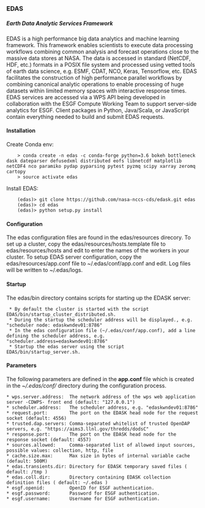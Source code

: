 ### EDAS

##### Earth Data Analytic Services Framework

EDAS is a high performance big data analytics and machine learning framework. This framework enables scientists to execute data processing workflows combining common analysis and forecast operations close to the massive data stores at NASA. The data is accessed in standard (NetCDF, HDF, etc.) formats in a POSIX file system and processed using vetted tools of earth data science, e.g. ESMF, CDAT, NCO, Keras, Tensorflow, etc.  EDAS facilitates the construction of high performance parallel workflows by combining canonical analytic operations to enable processing of huge datasets within limited memory spaces with interactive response times. EDAS services are accessed via a WPS API being developed in collaboration with the ESGF Compute Working Team to support server-side analytics for ESGF. Client packages in Python, Java/Scala, or JavaScript contain everything needed to build and submit EDAS requests.   

#### Installation

Create Conda env:
```
    > conda create -n edas -c conda-forge python=3.6 bokeh bottleneck dask dateparser defusedxml distributed eofs libnetcdf matplotlib netCDF4 nco paramiko pydap pyparsing pytest pyzmq scipy xarray zeromq cartopy 
    > source activate edas
```    
Install EDAS:
```
    (edas)> git clone https://github.com/nasa-nccs-cds/edask.git edas
    (edas)> cd edas
    (edas)> python setup.py install
```

#### Configuration

The edas configuration files are found in the edas/resources direcory.
To set up a cluster, copy the edas/resources/hosts.template file to edas/resources/hosts and edit to enter the names of the workers in your cluster.
To setup EDAS server configuration, copy the edas/resources/app.conf file to ~/.edas/conf/app.conf and edit.
Log files will be written to ~/.edas/logs.

#### Startup

The edas/bin directory contains scripts for starting up the EDASK server:

     * By default the cluster is started with the script EDAS/bin/startup_cluster_distributed.sh.  
     * During the startup the scheduler address will be displayed., e.g. "scheduler node: edaskwndev01:8786"
     * In the edas configuration file (~/.edas/conf/app.conf), add a line defining the scheduler address, e.g. "scheduler.address=edaskwndev01:8786"
     * Startup the edas server using the script EDAS/bin/startup_server.sh. 

#### Parameters
  The following parameters are defined in the **app.conf** file which is created in the *~/.edas/conf/* directory during the configuration process.
```
* wps.server.address:  The network address of the wps web application server -CDWPS- front end (default: "127.0.0.1")
* scheduler.address:   The scheduler address, e.g. "edaskwndev01:8786"
* request.port:        The port on the EDASK head node for the request socket (default: 4556)
* trusted.dap.servers: Comma-separated whitelist of trusted OpenDAP servers, e.g. "https://aims3.llnl.gov/thredds/dodsC"
* response.port:       The port on the EDASK head node for the response socket (default: 4557)
* sources.allowed:     Comma-separated list of allowed input sources, possible values: collection, http, file
* cache.size.max:      Max size in bytes of internal variable cache (default: 500M)
* edas.transients.dir: Directory for EDASK temporary saved files ( default: /tmp ) 
* edas.coll.dir:       Directory containing EDASK collection definition files ( default: ~/.edas )
* esgf.openid:         OpenID for ESGF authentication.
* esgf.password:       Password for ESGF authentication.
* esgf.username:       Username for ESGF authentication.
```
